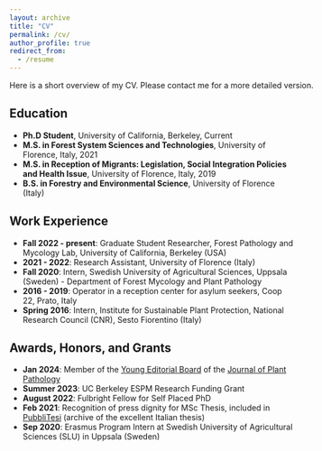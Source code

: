 ```yaml
---
layout: archive
title: "CV"
permalink: /cv/
author_profile: true
redirect_from:
  - /resume
---
```


<p style="font-size:14px;width:600px;text-align:justify">Here is a short overview of my CV. Please contact me for a more detailed version.</p>

## Education

- <span style="font-size:14px;width:600px">**Ph.D Student**, University of California, Berkeley, Current</span>
- **M.S. in Forest System Sciences and Technologies**, University of Florence, Italy, 2021
- **M.S. in Reception of Migrants: Legislation, Social Integration Policies and Health Issue**, University of Florence, Italy, 2019
- **B.S. in Forestry and Environmental Science**, University of Florence (Italy)


## Work Experience

- **Fall 2022 - present**: Graduate Student Researcher, Forest Pathology and Mycology Lab, University of California, Berkeley (USA)
- **2021 - 2022**: Research Assistant, University of Florence (Italy)
- **Fall 2020**: Intern, Swedish University of Agricultural Sciences, Uppsala (Sweden) - Department of Forest Mycology and Plant Pathology
- **2016 - 2019**: Operator in a reception center for asylum seekers, Coop 22, Prato, Italy
- **Spring 2016**: Intern, Institute for Sustainable Plant Protection, National Research Council (CNR), Sesto Fiorentino (Italy)

## Awards, Honors, and Grants

- **Jan 2024**: Member of the [Young Editorial Board](https://link.springer.com/journal/42161/updates/26325980) of the [Journal of Plant Pathology](https://link.springer.com/journal/42161)
- **Summer 2023**: UC Berkeley ESPM Research Funding Grant
- **August 2022**: Fulbright Fellow for Self Placed PhD
- **Feb 2021**: Recognition of press dignity for MSc Thesis, included in [PubbliTesi](http://lnx.pubblitesi.it/schede-sintetiche/area-scientifica/1496-edoardo-scali-analyses-on-data-from-airborne-pollen-and-spore-traps-classical-investigation-methods-and-molecular-metabarcoding-with-next-generation-sequencing) (archive of the excellent Italian thesis)
- **Sep 2020**: Erasmus Program Intern at Swedish University of Agricultural Sciences (SLU) in Uppsala (Sweden)


  

